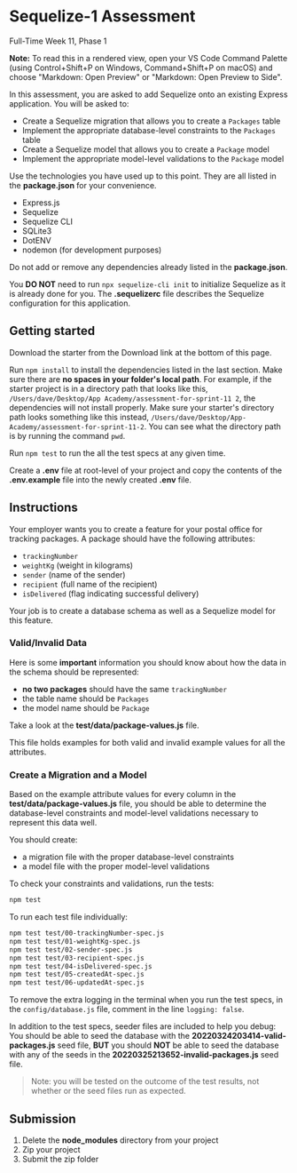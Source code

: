 # Sequelize-1 Assessment

Full-Time Week 11, Phase 1

**Note:** To read this in a rendered view, open your VS Code Command Palette
(using Control+Shift+P on Windows, Command+Shift+P on macOS) and choose
"Markdown: Open Preview" or "Markdown: Open Preview to Side".

In this assessment, you are asked to add Sequelize onto an existing Express
application. You will be asked to:

* Create a Sequelize migration that allows you to create a `Packages` table
* Implement the appropriate database-level constraints to the `Packages` table
* Create a Sequelize model that allows you to create a `Package` model
* Implement the appropriate model-level validations to the `Package` model

Use the technologies you have used up to this point. They are all listed in
the **package.json** for your convenience.

* Express.js
* Sequelize
* Sequelize CLI
* SQLite3
* DotENV
* nodemon (for development purposes)

Do not add or remove any dependencies already listed in the **package.json**.

You **DO NOT** need to run `npx sequelize-cli init` to initialize Sequelize as
it is already done for you. The **.sequelizerc** file describes the Sequelize
configuration for this application.

## Getting started

Download the starter from the Download link at the bottom of this page.

Run `npm install` to install the dependencies listed in the last section.
Make sure there are **no spaces in your folder's local path**. For example, if
the starter project is in a directory path that looks like this,
`/Users/dave/Desktop/App Academy/assessment-for-sprint-11 2`, the dependencies
will not install properly. Make sure your starter's directory path looks
something like this instead,
`/Users/dave/Desktop/App-Academy/assessment-for-sprint-11-2`. You can see
what the directory path is by running the command `pwd`.

Run `npm test` to run the all the test specs at any given time.

Create a **.env** file at root-level of your project and copy the contents of
the **.env.example** file into the newly created **.env** file.

## Instructions

Your employer wants you to create a feature for your postal office for tracking
packages. A package should have the following attributes:

* `trackingNumber`
* `weightKg` (weight in kilograms)
* `sender` (name of the sender)
* `recipient` (full name of the recipient)
* `isDelivered` (flag indicating successful delivery)

Your job is to create a database schema as well as a Sequelize model for this
feature.

### Valid/Invalid Data

Here is some **important** information you should know about how the data in the
schema should be represented:

* **no two packages** should have the same `trackingNumber`
* the table name should be `Packages`
* the model name should be `Package`

Take a look at the **test/data/package-values.js** file.

This file holds examples for both valid and invalid example values for all the
attributes.

### Create a Migration and a Model

Based on the example attribute values for every column in the
**test/data/package-values.js** file, you should be able to determine the
database-level constraints and model-level validations necessary to represent
this data well.

You should create:

* a migration file with the proper database-level constraints
* a model file with the proper model-level validations

To check your constraints and validations, run the tests:

```bash
npm test
```

To run each test file individually:

```bash
npm test test/00-trackingNumber-spec.js
npm test test/01-weightKg-spec.js
npm test test/02-sender-spec.js
npm test test/03-recipient-spec.js
npm test test/04-isDelivered-spec.js
npm test test/05-createdAt-spec.js
npm test test/06-updatedAt-spec.js
```

To remove the extra logging in the terminal when you run the test specs, in the
`config/database.js` file, comment in the line `logging: false`.

In addition to the test specs, seeder files are included to help you debug: 
You should be able to seed the database with the
**20220324203414-valid-packages.js** seed file, **BUT** you should **NOT** be
able to seed the database with any of the seeds in the
**20220325213652-invalid-packages.js** seed file.

> Note: you will be tested on the outcome of the test results, not whether or
> the seed files run as expected.

## Submission

1. Delete the **node_modules** directory from your project
2. Zip your project
3. Submit the zip folder
